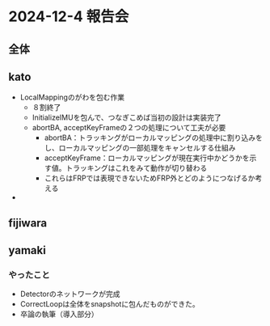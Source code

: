 # 2024-12-4 報告会

## 全体

## kato

- LocalMappingのがわを包む作業
  - ８割終了
  - InitializeIMUを包んで、つなぎこめば当初の設計は実装完了
  - abortBA, acceptKeyFrameの２つの処理について工夫が必要
    - abortBA：トラッキングがローカルマッピングの処理中に割り込みをし、ローカルマッピングの一部処理をキャンセルする仕組み
    - acceptKeyFrame：ローカルマッピングが現在実行中かどうかを示す値。トラッキングはこれをみて動作が切り替わる
    - これらはFRPでは表現できないためFRP外とどのようにつなげるか考える
-

## fijiwara

## yamaki

### やったこと

- Detectorのネットワークが完成
- CorrectLoopは全体をsnapshotに包んだものができた。
- 卒論の執筆（導入部分）
